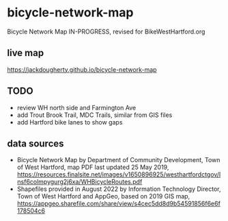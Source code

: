 # bicycle-network-map
Bicycle Network Map IN-PROGRESS, revised for BikeWestHartford.org

## live map
https://jackdougherty.github.io/bicycle-network-map

## TODO
- review WH north side and Farmington Ave
- add Trout Brook Trail, MDC Trails, similar from GIS files
- add Hartford bike lanes to show gaps

## data sources
- Bicycle Network Map by Department of Community Development, Town of West Hartford, map PDF last updated 25 May 2019, https://resources.finalsite.net/images/v1650896925/westhartfordctgov/lnsf6colmpygurg2j6xa/WHBicycleRoutes.pdf
- Shapefiles provided in August 2022 by Information Technology Director, Town of West Hartford and AppGeo, based on 2019 GIS map, https://appgeo.sharefile.com/share/view/s4cec5dd8d9b54591856f6e6f178504c6
